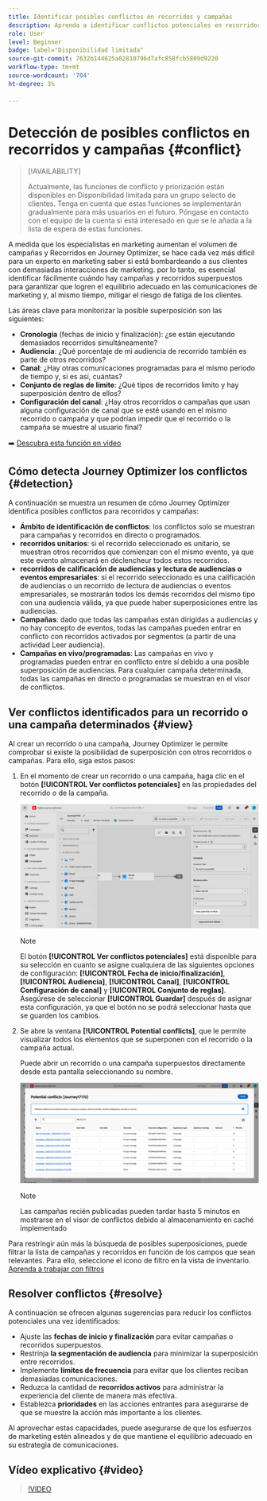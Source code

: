 ```yaml
---
title: Identificar posibles conflictos en recorridos y campañas
description: Aprenda a identificar conflictos potenciales en recorridos y campañas.
role: User
level: Beginner
badge: label="Disponibilidad limitada"
source-git-commit: 7632b144625a02810796d7afc858fcb5809d9220
workflow-type: tm+mt
source-wordcount: '704'
ht-degree: 3%

---
```



# Detección de posibles conflictos en recorridos y campañas {#conflict}

>[!AVAILABILITY]
>
>Actualmente, las funciones de conflicto y priorización están disponibles en Disponibilidad limitada para un grupo selecto de clientes. Tenga en cuenta que estas funciones se implementarán gradualmente para más usuarios en el futuro. Póngase en contacto con el equipo de la cuenta si está interesado en que se le añada a la lista de espera de estas funciones.

A medida que los especialistas en marketing aumentan el volumen de campañas y Recorridos en Journey Optimizer, se hace cada vez más difícil para un experto en marketing saber si está bombardeando a sus clientes con demasiadas interacciones de marketing. por lo tanto, es esencial identificar fácilmente cuándo hay campañas y recorridos superpuestos para garantizar que logren el equilibrio adecuado en las comunicaciones de marketing y, al mismo tiempo, mitigar el riesgo de fatiga de los clientes.

Las áreas clave para monitorizar la posible superposición son las siguientes:

* **Cronología** (fechas de inicio y finalización): ¿se están ejecutando demasiados recorridos simultáneamente?
* **Audiencia**: ¿Qué porcentaje de mi audiencia de recorrido también es parte de otros recorridos?
* **Canal**: ¿Hay otras comunicaciones programadas para el mismo periodo de tiempo y, si es así, cuántas?
* **Conjunto de reglas de límite**: ¿Qué tipos de recorridos limito y hay superposición dentro de ellos?
* **Configuración del canal**: ¿Hay otros recorridos o campañas que usan alguna configuración de canal que se esté usando en el mismo recorrido o campaña y que podrían impedir que el recorrido o la campaña se muestre al usuario final?

➡️ [Descubra esta función en vídeo](#video)

## Cómo detecta Journey Optimizer los conflictos {#detection}

A continuación se muestra un resumen de cómo Journey Optimizer identifica posibles conflictos para recorridos y campañas:

* **Ámbito de identificación de conflictos**: los conflictos solo se muestran para campañas y recorridos en directo o programados.
* **recorridos unitarios**: si el recorrido seleccionado es unitario, se muestran otros recorridos que comienzan con el mismo evento, ya que este evento almacenará en déclencheur todos estos recorridos.
* **recorridos de calificación de audiencias y lectura de audiencias o eventos empresariales**: si el recorrido seleccionado es una calificación de audiencias o un recorrido de lectura de audiencias o eventos empresariales, se mostrarán todos los demás recorridos del mismo tipo con una audiencia válida, ya que puede haber superposiciones entre las audiencias.
* **Campañas**: dado que todas las campañas están dirigidas a audiencias y no hay concepto de eventos, todas las campañas pueden entrar en conflicto con recorridos activados por segmentos (a partir de una actividad Leer audiencia).
* **Campañas en vivo/programadas**: Las campañas en vivo y programadas pueden entrar en conflicto entre sí debido a una posible superposición de audiencias. Para cualquier campaña determinada, todas las campañas en directo o programadas se muestran en el visor de conflictos.

## Ver conflictos identificados para un recorrido o una campaña determinados {#view}

Al crear un recorrido o una campaña, Journey Optimizer le permite comprobar si existe la posibilidad de superposición con otros recorridos o campañas. Para ello, siga estos pasos:

1. En el momento de crear un recorrido o una campaña, haga clic en el botón **[!UICONTROL Ver conflictos potenciales]** en las propiedades del recorrido o de la campaña.

   ![](assets/view-conflicts.png)

   >[!NOTE]
   >
   >El botón **[!UICONTROL Ver conflictos potenciales]** está disponible para su selección en cuanto se asigne cualquiera de las siguientes opciones de configuración: **[!UICONTROL Fecha de inicio/finalización]**, **[!UICONTROL Audiencia]**, **[!UICONTROL Canal]**, **[!UICONTROL Configuración de canal]** y **[!UICONTROL Conjunto de reglas]**. Asegúrese de seleccionar **[!UICONTROL Guardar]** después de asignar esta configuración, ya que el botón no se podrá seleccionar hasta que se guarden los cambios.

1. Se abre la ventana **[!UICONTROL Potential conflicts]**, que le permite visualizar todos los elementos que se superponen con el recorrido o la campaña actual.

   Puede abrir un recorrido o una campaña superpuestos directamente desde esta pantalla seleccionando su nombre.

   ![](assets/potential-conflicts.png)

   >[!NOTE]
   >
   >Las campañas recién publicadas pueden tardar hasta 5 minutos en mostrarse en el visor de conflictos debido al almacenamiento en caché implementado

Para restringir aún más la búsqueda de posibles superposiciones, puede filtrar la lista de campañas y recorridos en función de los campos que sean relevantes. Para ello, seleccione el icono de filtro en la vista de inventario. [Aprenda a trabajar con filtros](../start/search-filter-categorize.md#filter-lists)

## Resolver conflictos {#resolve}

A continuación se ofrecen algunas sugerencias para reducir los conflictos potenciales una vez identificados:

* Ajuste las **fechas de inicio y finalización** para evitar campañas o recorridos superpuestos.
* Restrinja **la segmentación de audiencia** para minimizar la superposición entre recorridos.
* Implemente **límites de frecuencia** para evitar que los clientes reciban demasiadas comunicaciones.
* Reduzca la cantidad de **recorridos activos** para administrar la experiencia del cliente de manera más efectiva.
* Establezca **prioridades** en las acciones entrantes para asegurarse de que se muestre la acción más importante a los clientes.

Al aprovechar estas capacidades, puede asegurarse de que los esfuerzos de marketing estén alineados y de que mantiene el equilibrio adecuado en su estrategia de comunicaciones.

## Vídeo explicativo {#video}

>[!VIDEO](https://video.tv.adobe.com/v/3435528?quality=12)
